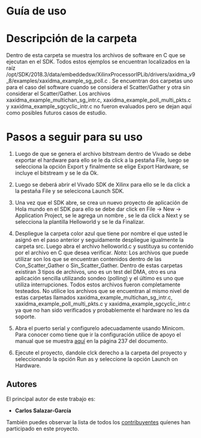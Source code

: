 # Guía de uso

# Descripción de la carpeta

Dentro de esta carpeta se muestra los archivos de software en C que se ejecutan en el SDK. Todos estos ejemplos se encuentran localizados en la raíz  /opt/SDK/2018.3/data/embeddedsw/XilinxProcessorIPLib/drivers/axidma_v9_8/examples/xaxidma_example_sg_poll.c . Se encuentran dos carpetas uno para el caso del software cuando se considera el Scatter/Gather y otra sin considerar el Scatter/Gather. Los archivos xaxidma_example_multichan_sg_intr.c, xaxidma_example_poll_multi_pkts.c y xaxidma_example_sgcyclic_intr.c no fueron evaluados pero se dejan aquí como posibles futuros casos de estudio.

# Pasos a seguir para su uso

1. Luego de que se genera el archivo bitstream dentro de Vivado se debe exportar el hardware para ello se le da click a la pestaña File, luego se selecciona la opción Export y  finalmente se elige Export Hardware, se incluye el bitstream y se le da Ok.

2. Luego se deberá abrir el Vivado SDK de Xilinx para ello se le da click a la pestaña File y se selecicona Launch SDK.

3. Una vez que el SDK abre, se crea un nuevo proyecto de aplicación de Hola mundo en el SDK para ello se debe dar click en File -> New -> Application Project, se le agrega un nombre , se le da click a Next y se selecciona la plantilla Helloworld y se le da Finalizar.

4. Despliegue la carpeta color azul que tiene por nombre el que usted le asignó en el paso anterior y seguidamente despliegue igualmente la carpeta src. Luego abra el archivo helloworld.c y sustituya su contenido por el archivo en C que desea verificar. *Nota:* Los archivos que puede utilizar son los que se encuentran contenidos dentro de las Con_Scatter_Gather o Sin_Scatter_Gather. Dentro de estas carpetas existiran 3 tipos de archivos, uno es un test del DMA, otro es una aplicación sencilla utilizando sondeo (polling) y el último es uno que utiliza interrupciones. Todos estos archivos fueron completamente testeados. No utilice los archivos que se encuentran al mismo nivel de estas carpetas llamados xaxidma_example_multichan_sg_intr.c, xaxidma_example_poll_multi_pkts.c y xaxidma_example_sgcyclic_intr.c ya que no han sido verificados y probablemente el hardware no les da soporte.

5. Abra el puerto serial y configurelo adecuadamente usando Minicom. Para conocer como tiene que ir la configuración utilice de apoyo el manual que se muestra [aquí](https://www.xilinx.com/support/documentation/sw_manuals/xilinx2018_3/ug871-vivado-high-level-synthesis-tutorial.pdf) en la página 237 del documento.

6. Ejecute el proyecto, dandole clck derecho a la carpeta del proyecto y seleccionando la opción Run as y seleccione la opción Launch on Hardware. 




## Autores

El principal autor de este trabajo es:

* **Carlos Salazar-García** 

También puedes observar la lista de todos los [contribuyentes](https://github.com/cadriansalazarg/InterfacesZynq/contributors) quíenes han participado en este proyecto. 

